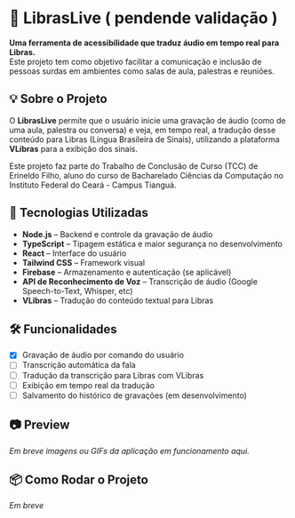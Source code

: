 # 📘 LibrasLive ( pendende validação )

**Uma ferramenta de acessibilidade que traduz áudio em tempo real para Libras.**  
Este projeto tem como objetivo facilitar a comunicação e inclusão de pessoas surdas em ambientes como salas de aula, palestras e reuniões.

## 💡 Sobre o Projeto

O **LibrasLive** permite que o usuário inicie uma gravação de áudio (como de uma aula, palestra ou conversa) e veja, em tempo real, a tradução desse conteúdo para Libras (Língua Brasileira de Sinais), utilizando a plataforma **VLibras** para a exibição dos sinais.

Este projeto faz parte do Trabalho de Conclusão de Curso (TCC) de Erineldo Filho, aluno do curso de Bacharelado Ciências da Computação no Instituto Federal do Ceará - Campus Tianguá.

## 🚀 Tecnologias Utilizadas

- **Node.js** – Backend e controle da gravação de áudio
- **TypeScript** – Tipagem estática e maior segurança no desenvolvimento
- **React** – Interface do usuário
- **Tailwind CSS** – Framework visual
- **Firebase** – Armazenamento e autenticação (se aplicável)
- **API de Reconhecimento de Voz** – Transcrição de áudio (Google Speech-to-Text, Whisper, etc)
- **VLibras** – Tradução do conteúdo textual para Libras

## 🛠️ Funcionalidades

- [x] Gravação de áudio por comando do usuário
- [ ] Transcrição automática da fala
- [ ] Tradução da transcrição para Libras com VLibras
- [ ] Exibição em tempo real da tradução
- [ ] Salvamento do histórico de gravações (em desenvolvimento)

## 📷 Preview

_Em breve imagens ou GIFs da aplicação em funcionamento aqui._

## 📦 Como Rodar o Projeto

_Em breve_
